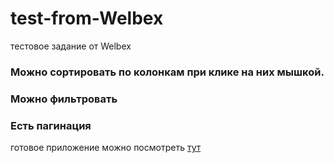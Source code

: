 # test-from-Welbex
тестовое задание от Welbex

### Можно сортировать по колонкам при клике на них мышкой. 
### Можно фильтровать
### Есть пагинация

готовое приложение можно посмотреть [тут](https://gennady-bars.github.io/a-table-with-pagination-and-filter/)
